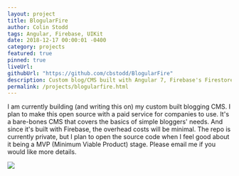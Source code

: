 ```yaml
---
layout: project
title: BlogularFire
author: Colin Stodd
tags: Angular, Firebase, UIKit
date: 2018-12-17 00:00:01 -0400
category: projects
featured: true
pinned: true
liveUrl:
githubUrl: "https://github.com/cbstodd/BlogularFire"
description: Custom blog/CMS built with Angular 7, Firebase's Firestore, Bootstrap 4, ngx-bootstrap and UIKit
permalink: /projects/blogularfire.html
---
```


I am currently building (and writing this on) my custom built blogging CMS. I plan to make this open source with a paid service for companies to use. It's a bare-bones CMS that covers the basics of simple bloggers' needs. And since it's built with Firebase, the overhead costs will be minimal. The repo is currently private, but I plan to open the source code when I feel good about it being a MVP (Minimum Viable Product) stage. Please email me if you would like more details.

<img src="https://firebasestorage.googleapis.com/v0/b/colinstodd-com.appspot.com/o/images%2F2019%2Fblogularfire_screenshot.png?alt=media&token=15b6b735-90ef-4339-bfa4-357cd1fce7f2" class="image fit">
